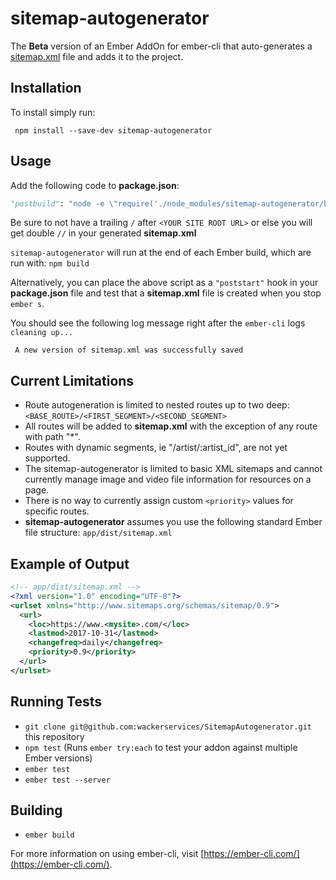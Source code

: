 # sitemap-autogenerator

The **Beta** version of an Ember AddOn for ember-cli that auto-generates a [sitemap.xml](https://support.google.com/webmasters/answer/183668?hl=en&ref_topic=4581190) file and adds it to the project.

## Installation

To install simply run:

```
 npm install --save-dev sitemap-autogenerator
```

## Usage

  Add the following code to **package.json**: 
```python
"postbuild": "node -e \"require('./node_modules/sitemap-autogenerator/blueprints/sitemap-autogenerator/index').triggerSitemapBuilder('<YOUR SITE ROOT URL>')\"",
```

  Be sure to not have a trailing `/` after `<YOUR SITE ROOT URL>` or else you will get double `//` in your generated **sitemap.xml**
  
  `sitemap-autogenerator` will run at the end of each Ember build, which are run with: `npm build`
  
  Alternatively, you can place the above script as a `"poststart"` hook in your **package.json** file and test that a **sitemap.xml** file is created when you stop `ember s`. 
  
  You should see the following log message right after the `ember-cli` logs `cleaning up...`
  
 ```
  A new version of sitemap.xml was successfully saved
 ```

## Current Limitations

* Route autogeneration is limited to nested routes up to two deep: `<BASE_ROUTE>/<FIRST_SEGMENT>/<SECOND_SEGMENT>`
* All routes will be added to **sitemap.xml** with the exception of any route with path "*".
* Routes with dynamic segments, ie "/artist/:artist_id", are not yet supported.
* The sitemap-autogenerator is limited to basic XML sitemaps and cannot currently manage image and video file information for resources on a page.
* There is no way to currently assign custom ```<priority>``` values for specific routes.
* **sitemap-autogenerator** assumes you use the following standard Ember file structure: `app/dist/sitemap.xml` 

## Example of Output

```xml
<!-- app/dist/sitemap.xml -->
<?xml version="1.0" encoding="UTF-8"?>
<urlset xmlns="http://www.sitemaps.org/schemas/sitemap/0.9">
  <url>
    <loc>https://www.<mysite>.com/</loc>
    <lastmod>2017-10-31</lastmod>
    <changefreq>daily</changefreq>
    <priority>0.9</priority>
  </url>
</urlset>
```

## Running Tests

* `git clone git@github.com:wackerservices/SitemapAutogenerator.git` this repository
* `npm test` (Runs `ember try:each` to test your addon against multiple Ember versions)
* `ember test`
* `ember test --server`

## Building

* `ember build`

For more information on using ember-cli, visit [https://ember-cli.com/](https://ember-cli.com/).